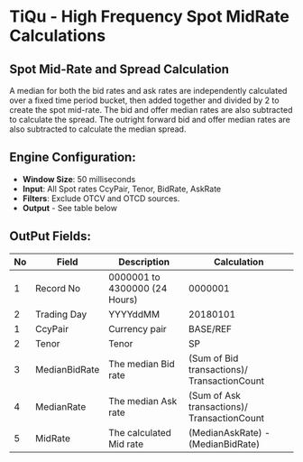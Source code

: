 # TiQu - High Frequency Spot MidRate Calculations

## Spot Mid-Rate and Spread Calculation
A median for both the bid rates and ask rates are independently calculated over a fixed time period bucket, then added together and divided by 2 to create the spot mid-rate. The bid and offer median rates are also subtracted to calculate the spread. The outright forward bid and offer median rates are also subtracted to calculate the median spread.

## Engine Configuration:

* **Window Size**: 50 milliseconds
* **Input**: All Spot rates CcyPair, Tenor, BidRate, AskRate 
* **Filters**: Exclude OTCV and OTCD sources.
* **Output** - See table below

## OutPut Fields:

| No | Field | Description | Calculation |
| -- | -- | -- | -- |
| 1 | Record No | 0000001 to 4300000 (24 Hours) | 0000001 |
| 2 | Trading Day | YYYYddMM | 20180101 |
| 1 | CcyPair | Currency pair | BASE/REF |
| 2 | Tenor | Tenor | SP |
| 3 | MedianBidRate | The median Bid rate | (Sum of Bid transactions)/ TransactionCount |
| 4 | MedianRate | The median Ask rate | (Sum of Ask transactions)/ TransactionCount | 
| 5 | MidRate | The calculated Mid rate | (MedianAskRate) - (MedianBidRate) | 

